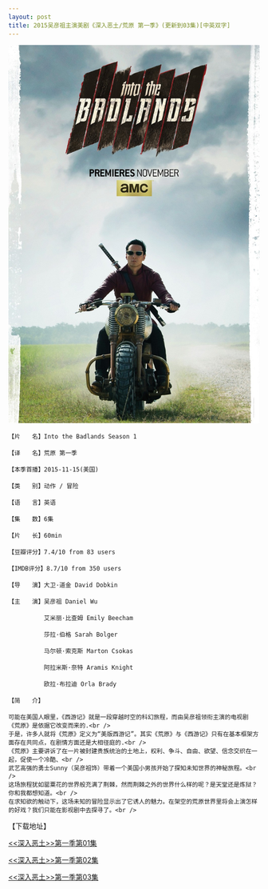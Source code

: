 ```yaml
---
layout: post
title: 2015吴彦祖主演美剧《深入恶土/荒原 第一季》(更新到03集)[中英双字]
---
```



![sret](https://raw.githubusercontent.com/daniel163/daniel163.github.io/master/images/meiju/sret/sret.jpg)

	【片　　名】Into the Badlands Season 1

	【译　　名】荒原 第一季

	【本季首播】2015-11-15(美国)

	【类　　别】动作 / 冒险

	【语　　言】英语

	【集　　数】6集

	【片　　长】60min

	【豆瓣评分】7.4/10 from 83 users

	【IMDB评分】8.7/10 from 350 users

	【导　　演】大卫·道金 David Dobkin

	【主　　演】吴彦祖 Daniel Wu

	　　　　　　艾米丽·比查姆 Emily Beecham

	　　　　　　莎拉·伯格 Sarah Bolger

	　　　　　　马尔顿·索克斯 Marton Csokas　

	　　　　　　阿拉米斯·奈特 Aramis Knight

	　　　　　　欧拉·布拉迪 Orla Brady　　　　　　

	【简　　介】

	可能在美国人眼里，《西游记》就是一段穿越时空的科幻旅程，而由吴彦祖领衔主演的电视剧《荒原》是依据它改变而来的.<br />
	于是，许多人就将《荒原》定义为“美版西游记”。其实《荒原》与《西游记》只有在基本框架方面存在共同点，在剧情方面还是大相径庭的.<br />
	《荒原》主要讲诉了在一片被封建贵族统治的土地上，权利、争斗、自由、欲望、信念交织在一起，促使一个冷酷、<br />
	武艺高强的勇士Sunny（吴彦祖饰）带着一个美国小男孩开始了探知未知世界的神秘旅程。<br />
	这场旅程犹如罂粟花的世界般充满了荆棘，然而荆棘之外的世界什么样的呢？是天堂还是炼狱？你和我都想知道。<br />
	在求知欲的触动下，这场未知的冒险显示出了它诱人的魅力。在架空的荒原世界里将会上演怎样的好戏？我们只能在影视剧中去探寻了。<br />




【下载地址】


[<<深入恶土>>第一季第01集](ftp://a:a@dq.dl1234.com:8006/[电影天堂www.dy2018.com]荒原第一季第01集[中英双字].mkv) 


[<<深入恶土>>第一季第02集](ftp://b:b@dq.dl1234.com:8006/[电影天堂www.dy2018.com]荒原第一季第02集[中英双字].mkv)


[<<深入恶土>>第一季第03集](ftp://c:c@dq.dl1234.com:8006/[电影天堂www.dy2018.com]荒原第一季第03集[中英双字].mkv)
